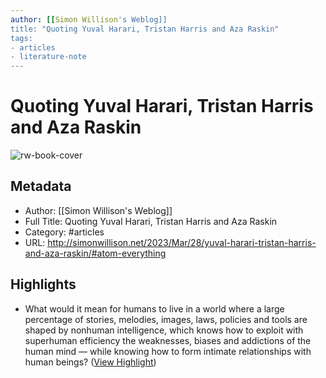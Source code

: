```yaml
---
author: [[Simon Willison's Weblog]]
title: "Quoting Yuval Harari, Tristan Harris and Aza Raskin"
tags: 
- articles
- literature-note
---
```

# Quoting Yuval Harari, Tristan Harris and Aza Raskin

![rw-book-cover](https://simonwillison.net/favicon.ico)

## Metadata
- Author: [[Simon Willison's Weblog]]
- Full Title: Quoting Yuval Harari, Tristan Harris and Aza Raskin
- Category: #articles
- URL: http://simonwillison.net/2023/Mar/28/yuval-harari-tristan-harris-and-aza-raskin/#atom-everything

## Highlights
- What would it mean for humans to live in a world where a large percentage of stories, melodies, images, laws, policies and tools are shaped by nonhuman intelligence, which knows how to exploit with superhuman efficiency the weaknesses, biases and addictions of the human mind — while knowing how to form intimate relationships with human beings? ([View Highlight](https://read.readwise.io/read/01gwmvk2xzmqrn1ne87750e995))
